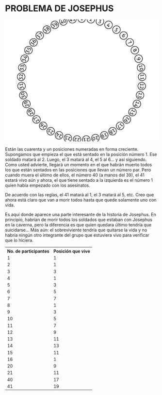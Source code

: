 # PROBLEMA DE JOSEPHUS


![img](problemadejosephus.jpeg)



Están las cuarenta y un posiciones numeradas en forma creciente. Supongamos que empieza el que está sentado en la posición número 1. Ese soldado matará al 2. Luego, el 3 matará al 4, el 5 al 6... y así siguiendo. Como usted advierte, llegará un momento en el que habrán muerto todos los que están sentados en las posiciones que llevan un número par. Pero cuando muera el último de ellos, el número 40 (a manos del 39), el 41 estará vivo aún y ahora, el que tiene sentado a la izquierda es el número 1 quien había empezado con los asesinatos.

De acuerdo con las reglas, el 41 matará al 1, el 3 matará al 5, etc. Creo que ahora está claro que van a morir todos hasta que quede solamente uno con vida.

Es aquí donde aparece una parte interesante de la historia de Josephus. En principio, habrían de morir todos los soldados que estaban con Josephus en la caverna, pero la diferencia es que quien quedara último tendría que suicidarse... Más aún: el sobreviviente tendría que quitarse la vida y no habría ningún otro integrante del grupo que estuviera vivo para verificar que lo hiciera.


<table>
  <tr>
    <th>No. de participantes</th>
    <th>Posición que vive</th>
  </tr>

  <tr>
    <td>1</td>
    <td>1</td>
  </tr>

  <tr>
    <td>2</td>
    <td>1</td>
  </tr>

  <tr>
    <td>3</td>
    <td>3</td>
  </tr>

  <tr>
    <td>4</td>
    <td>1</td>
  </tr>

  <tr>
    <td>5</td>
    <td>3</td>
  </tr>

  <tr>
    <td>6</td>
    <td>5</td>
  </tr>

  <tr>
    <td>7</td>
    <td>7</td>
  </tr>

  <tr>
    <td>8</td>
    <td>1</td>
  </tr>

  <tr>
    <td>9</td>
    <td>3</td>
  </tr>

  <tr>
    <td>10</td>
    <td>5</td>
  </tr>

  <tr>
    <td>11</td>
    <td>7</td>
  </tr>

  <tr>
    <td>12</td>
    <td>9</td>
  </tr>

  <tr>
    <td>13</td>
    <td>11</td>
  </tr>

  <tr>
    <td>14</td>
    <td>13</td>
  </tr>


  <tr>
    <td>15</td>
    <td>11</td>
  </tr>

  <tr>
    <td>16</td>
    <td>1</td>
  </tr>

  <tr>
    <td>20</td>
    <td>9</td>
  </tr>

  <tr>
    <td>21</td>
    <td>11</td>
  </tr>

  <tr>
    <td>40</td>
    <td>17</td>
  </tr>

  <tr>
    <td>41</td>
    <td>19</td>
  </tr>
 
</table>